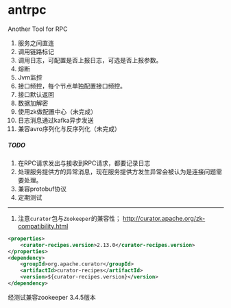 # antrpc
Another Tool for RPC

1. 服务之间直连
2. 调用链路标记
3. 调用日志，可配置是否上报日志，可选是否上报参数。
4. 熔断
5. Jvm监控
6. 接口频控，每个节点单独配置接口频控。
7. 接口默认返回
8. 数据加解密
9. 使用zk做配置中心（未完成）
10. 日志消息通过kafka异步发送
11. 兼容avro序列化与反序列化（未完成）


##### TODO
1. 在RPC请求发出与接收到RPC请求，都要记录日志
2. 处理服务提供方的异常消息，现在服务提供方发生异常会被认为是连接问题需要处理。
3. 兼容protobuf协议
4. 定期测试

---
1. 注意```curator```包与```Zookeeper```的兼容性；
http://curator.apache.org/zk-compatibility.html
```xml
<properties>
    <curator-recipes.version>2.13.0</curator-recipes.version>
</properties>
<dependency>
    <groupId>org.apache.curator</groupId>
    <artifactId>curator-recipes</artifactId>
    <version>${curator-recipes.version}</version>
</dependency>
```
经测试兼容zookeeper 3.4.5版本
